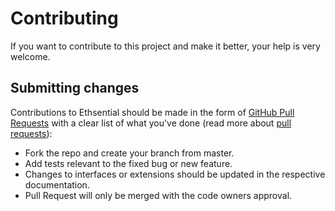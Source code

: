 # Contributing

If you want to contribute to this project and make it better, your help is very welcome.

## Submitting changes

Contributions to Ethsential should be made in the form of [GitHub Pull Requests](https://github.com/1140251/Ethsential/pull/new/master) with a clear list of what you've done (read more about [pull requests](http://help.github.com/pull-requests/)):

- Fork the repo and create your branch from master.
- Add tests relevant to the fixed bug or new feature.
- Changes to interfaces or extensions should be updated in the respective documentation.
- Pull Request will only be merged with the code owners approval.
